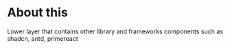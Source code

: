 # About this

Lower layer that contains other library and frameworks components such as shadcn, antd, primereact